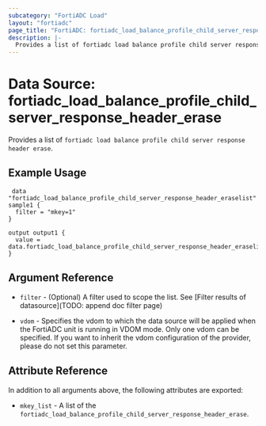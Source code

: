 ```yaml
---
subcategory: "FortiADC Load"
layout: "fortiadc"
page_title: "FortiADC: fortiadc_load_balance_profile_child_server_response_header_erase"
description: |-
  Provides a list of fortiadc load balance profile child server response header erase
---
```


# Data Source: fortiadc_load_balance_profile_child_server_response_header_erase
Provides a list of `fortiadc load balance profile child server response header erase`.

## Example Usage

```hcl
 data "fortiadc_load_balance_profile_child_server_response_header_eraselist" sample1 {
  filter = "mkey=1"
}

output output1 {
  value = data.fortiadc_load_balance_profile_child_server_response_header_eraselist.sample1.mkey_list
}
```

## Argument Reference

* `filter` - (Optional) A filter used to scope the list. See [Filter results of datasource](TODO: append doc filter page)

* `vdom` - Specifies the vdom to which the data source will be applied when the FortiADC unit is running in VDOM mode. Only one vdom can be specified. If you want to inherit the vdom configuration of the provider, please do not set this parameter.

## Attribute Reference

In addition to all arguments above, the following attributes are exported:

* `mkey_list` -  A list of the `fortiadc_load_balance_profile_child_server_response_header_erase`.
